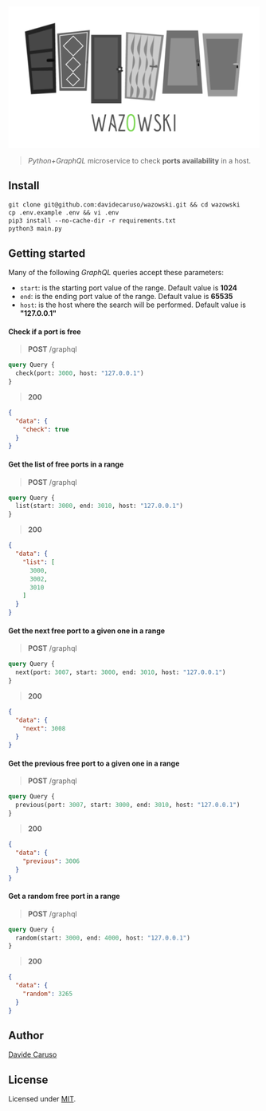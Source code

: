 <p align="center">
    <img src="https://github.com/davidecaruso/wazowski/raw/master/logo.jpg" />
</p>

> *Python+GraphQL* microservice to check **ports availability** in a host.

## Install
```shell script
git clone git@github.com:davidecaruso/wazowski.git && cd wazowski
cp .env.example .env && vi .env
pip3 install --no-cache-dir -r requirements.txt
python3 main.py
```

## Getting started
Many of the following *GraphQL* queries accept these parameters:
- `start`: is the starting port value of the range. Default value is **1024**
- `end`: is the ending port value of the range. Default value is **65535**
- `host`: is the host where the search will be performed. Default value is **"127.0.0.1"**

#### Check if a port is free
> **POST** /graphql

```graphql
query Query {
  check(port: 3000, host: "127.0.0.1")
}
```
> **200**
```json
{
  "data": {
    "check": true
  }
}
```

#### Get the list of free ports in a range
> **POST** /graphql

```graphql
query Query {
  list(start: 3000, end: 3010, host: "127.0.0.1")
}
```
> **200**
```json
{
  "data": {
    "list": [
      3000,
      3002,
      3010
    ]
  }
}
```

#### Get the next free port to a given one in a range
> **POST** /graphql

```graphql
query Query {
  next(port: 3007, start: 3000, end: 3010, host: "127.0.0.1")
}
```
> **200**
```json
{
  "data": {
    "next": 3008
  }
}
```

#### Get the previous free port to a given one in a range
> **POST** /graphql

```graphql
query Query {
  previous(port: 3007, start: 3000, end: 3010, host: "127.0.0.1")
}
```
> **200**
```json
{
  "data": {
    "previous": 3006
  }
}
```

#### Get a random free port in a range
> **POST** /graphql

```graphql
query Query {
  random(start: 3000, end: 4000, host: "127.0.0.1")
}
```
> **200**
```json
{
  "data": {
    "random": 3265
  }
}
```

## Author
[Davide Caruso](https://about.me/davidecaruso)

## License
Licensed under [MIT](LICENSE).
